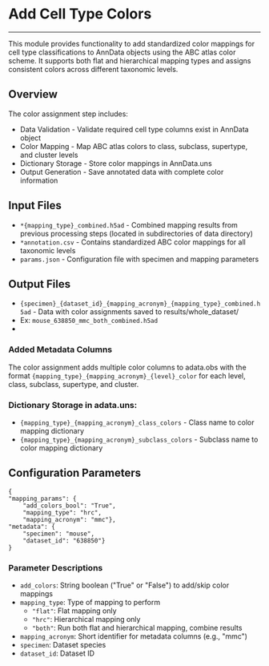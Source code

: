 # Add Cell Type Colors
---
This module provides functionality to add standardized color mappings for cell type classifications to AnnData objects using the ABC atlas color scheme. It supports both flat and hierarchical mapping types and assigns consistent colors across different taxonomic levels.

## Overview
The color assignment step includes:

- Data Validation - Validate required cell type columns exist in AnnData object
- Color Mapping - Map ABC atlas colors to class, subclass, supertype, and cluster levels
- Dictionary Storage - Store color mappings in AnnData.uns
- Output Generation - Save annotated data with complete color information

## Input Files

- `*{mapping_type}_combined.h5ad` - Combined mapping results from previous processing steps (located in subdirectories of data directory)
- `*annotation.csv` - Contains standardized ABC color mappings for all taxonomic levels
- `params.json` - Configuration file with specimen and mapping parameters
  
## Output Files

- `{specimen}_{dataset_id}_{mapping_acronym}_{mapping_type}_combined.h5ad` - Data with color assignments saved to results/whole_dataset/
- Ex: `mouse_638850_mmc_both_combined.h5ad`
- 
### Added Metadata Columns
The color assignment adds multiple color columns to adata.obs with the format `{mapping_type}_{mapping_acronym}_{level}_color` for each level, class, subclass, supertype, and cluster.

### Dictionary Storage in adata.uns:

- `{mapping_type}_{mapping_acronym}_class_colors` - Class name to color mapping dictionary
- `{mapping_type}_{mapping_acronym}_subclass_colors` - Subclass name to color mapping dictionary


## Configuration Parameters

    {
    "mapping_params": {
        "add_colors_bool": "True",
        "mapping_type": "hrc",
        "mapping_acronym": "mmc"},
    "metadata": {
        "specimen": "mouse",
        "dataset_id": "638850"}
    }
    
### Parameter Descriptions

- `add_colors`: String boolean ("True" or "False") to add/skip color mappings
- `mapping_type`: Type of mapping to perform
  - `"flat"`: Flat mapping only
  - `"hrc"`: Hierarchical mapping only 
  - `"both"`: Run both flat and hierarchical mapping, combine results
- `mapping_acronym`: Short identifier for metadata columns (e.g., "mmc")
- `specimen`: Dataset species
- `dataset_id`: Dataset ID



